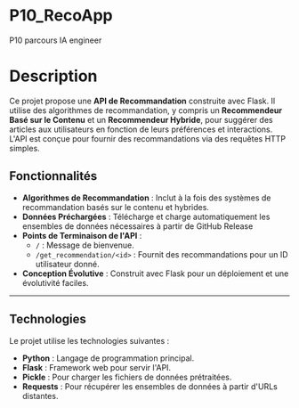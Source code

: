 # P10_RecoApp
P10 parcours IA engineer

# Description
Ce projet propose une **API de Recommandation** construite avec Flask. Il utilise des algorithmes de recommandation, y compris un **Recommendeur Basé sur le Contenu** et un **Recommendeur Hybride**, pour suggérer des articles aux utilisateurs en fonction de leurs préférences et interactions. L'API est conçue pour fournir des recommandations via des requêtes HTTP simples.

## Fonctionnalités

- **Algorithmes de Recommandation** : Inclut à la fois des systèmes de recommandation basés sur le contenu et hybrides.
- **Données Préchargées** : Télécharge et charge automatiquement les ensembles de données nécessaires à partir de GitHub Release
- **Points de Terminaison de l'API** :
  - `/` : Message de bienvenue.
  - `/get_recommendation/<id>` : Fournit des recommandations pour un ID utilisateur donné.
- **Conception Évolutive** : Construit avec Flask pour un déploiement et une évolutivité faciles.

---

## Technologies

Le projet utilise les technologies suivantes :

- **Python** : Langage de programmation principal.
- **Flask** : Framework web pour servir l'API.
- **Pickle** : Pour charger les fichiers de données prétraitées.
- **Requests** : Pour récupérer les ensembles de données à partir d'URLs distantes.